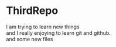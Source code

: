 # ThirdRepo

I am trying to learn new things
<br>
and I really enjoying to learn git and github.
<br>
and some new files 